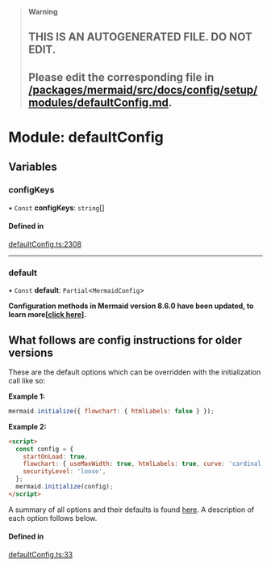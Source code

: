 > **Warning**
>
> ## THIS IS AN AUTOGENERATED FILE. DO NOT EDIT.
>
> ## Please edit the corresponding file in [/packages/mermaid/src/docs/config/setup/modules/defaultConfig.md](../../../../packages/mermaid/src/docs/config/setup/modules/defaultConfig.md).

# Module: defaultConfig

## Variables

### configKeys

• `Const` **configKeys**: `string`\[]

#### Defined in

[defaultConfig.ts:2308](https://github.com/mermaid-js/mermaid/blob/master/packages/mermaid/src/defaultConfig.ts#L2308)

---

### default

• `Const` **default**: `Partial`<`MermaidConfig`>

**Configuration methods in Mermaid version 8.6.0 have been updated, to learn more\[[click
here](8.6.0_docs.md)].**

## **What follows are config instructions for older versions**

These are the default options which can be overridden with the initialization call like so:

**Example 1:**

```js
mermaid.initialize({ flowchart: { htmlLabels: false } });
```

**Example 2:**

```html
<script>
  const config = {
    startOnLoad: true,
    flowchart: { useMaxWidth: true, htmlLabels: true, curve: 'cardinal' },
    securityLevel: 'loose',
  };
  mermaid.initialize(config);
</script>
```

A summary of all options and their defaults is found [here](#mermaidapi-configuration-defaults).
A description of each option follows below.

#### Defined in

[defaultConfig.ts:33](https://github.com/mermaid-js/mermaid/blob/master/packages/mermaid/src/defaultConfig.ts#L33)
